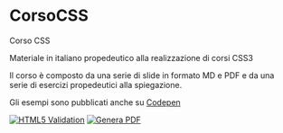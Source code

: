 # CorsoCSS

Corso CSS

Materiale in italiano propedeutico alla realizzazione di corsi CSS3

Il corso è composto da una serie di slide in formato MD e PDF e da una serie di esercizi propedeutici alla spiegazione.

Gli esempi sono pubblicati anche su [Codepen](https://codepen.io/matteobaccan)

[![HTML5 Validation](https://github.com/matteobaccan/CorsoCSS/actions/workflows/validation.yml/badge.svg)](https://github.com/matteobaccan/CorsoCSS/actions/workflows/validation.yml)
[![Genera PDF](https://github.com/matteobaccan/CorsoCSS/actions/workflows/generatepdf.yml/badge.svg)](https://github.com/matteobaccan/CorsoCSS/actions/workflows/generatepdf.yml)
